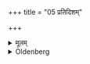 +++
title = "05 प्रतिदिशम्"

+++

<details><summary>मूलम्</summary>

प्रतिदिशम् ५
</details>

<details><summary>Oldenberg</summary>

5. Towards the (four) directions,
</details>
